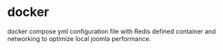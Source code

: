 # docker
docker compose yml configuration file with Redis defined container and networking to optimize local joomla performance.
